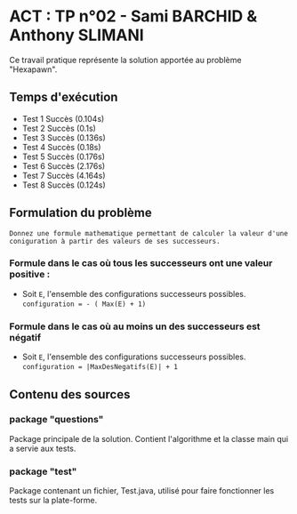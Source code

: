 # ACT : TP n°02 - Sami BARCHID  & Anthony SLIMANI

Ce travail pratique représente la solution apportée au problème "Hexapawn".

## Temps d'exécution
- Test 1 Succès (0.104s) 
- Test 2 Succès (0.1s) 
- Test 3 Succès (0.136s) 
- Test 4 Succès (0.18s) 
- Test 5 Succès (0.176s) 
- Test 6 Succès (2.176s) 
- Test 7 Succès (4.164s) 
- Test 8 Succès (0.124s)

## Formulation du problème

``Donnez une formule mathematique permettant de calculer la valeur d'une coniguration à partir des valeurs de ses successeurs.``

### Formule dans le cas où tous les successeurs ont une valeur positive :
- Soit ``E``, l'ensemble des configurations successeurs possibles.
``configuration = - ( Max(E) + 1)``

### Formule dans le cas où au moins un des successeurs est négatif
- Soit ``E``, l'ensemble des configurations successeurs possibles.
``configuration = |MaxDesNegatifs(E)| + 1``

## Contenu des sources

### package "questions"
Package principale de la solution. Contient l'algorithme et la classe main qui a servie aux tests.

### package "test"
Package contenant un fichier, Test.java, utilisé pour faire fonctionner les tests sur la plate-forme.